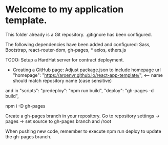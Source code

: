 # Welcome to my application template.

This folder already is a Git repository.
.gitignore has been configured.

The following dependencies have been added and configured:
Sass,
Bootstrap,
react-router-dom,
gh-pages, *
axios,
ethers.js

TODO: Setup a HardHat server for contract deployment.

* Creating a GitHub page:
Adjust package.json to include homepage url
"homepage": "https://aroenvr.github.io/react-app-template/", <-- name should match repository name (case sensitive)

and in "scripts":
"predeploy": "npm run build",
"deploy": "gh-pages -d build",

npm i -D gh-pages

Create a gh-pages branch in your repository.
Go to repository settings -> pages -> 
    set source to gh-pages branch and /root


When pushing new code, remember to execute npm run deploy to update the gh-pages branch.